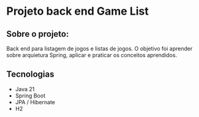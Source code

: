 # Projeto back end Game List

## Sobre o projeto:
Back end para listagem de jogos e listas de jogos. O objetivo foi aprender sobre arquietura Spring, aplicar e praticar os conceitos aprendidos.

## Tecnologias
- Java 21
- Spring Boot
- JPA / Hibernate
- H2
